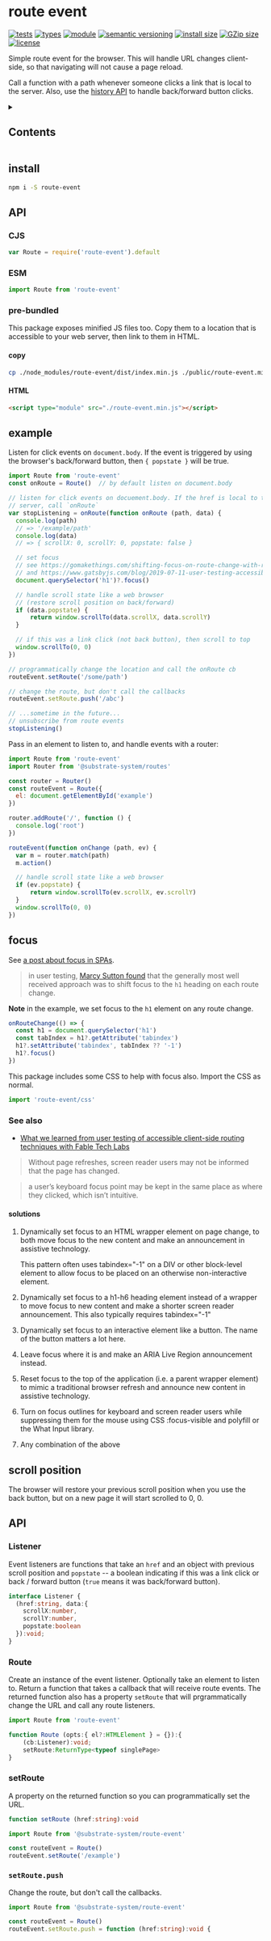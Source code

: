 # route event
[![tests](https://img.shields.io/github/actions/workflow/status/bicycle-codes/route-event/nodejs.yml?style=flat-square)](https://github.com/bicycle-codes/route-event/actions/workflows/nodejs.yml)
[![types](https://img.shields.io/npm/types/route-event?style=flat-square)](README.md)
[![module](https://img.shields.io/badge/module-ESM%2FCJS-blue?style=flat-square)](README.md)
[![semantic versioning](https://img.shields.io/badge/semver-2.0.0-blue?logo=semver&style=flat-square)](https://semver.org/)
[![install size](https://flat.badgen.net/packagephobia/install/route-event?cache-control=no-cache)](https://packagephobia.com/result?p=route-event)
[![GZip size](https://img.shields.io/bundlephobia/minzip/route-event?style=flat-square&label=GZip%20size&color=brightgreen)](https://bundlephobia.com/package/route-event)
[![license](https://img.shields.io/badge/license-Polyform_Small_Business-249fbc?style=flat-square)](LICENSE)


Simple route event for the browser. This will handle URL changes client-side, so
that navigating will not cause a page reload.

Call a function with a path whenever someone clicks a link that is local to the
server. Also, use the [history API](https://developer.mozilla.org/en-US/docs/Web/API/History_API)
to handle back/forward button clicks.


<details><summary><h2>Contents</h2></summary>

<!-- toc -->

- [install](#install)
- [API](#api)
  * [CJS](#cjs)
  * [ESM](#esm)
  * [pre-bundled](#pre-bundled)
- [example](#example)
- [focus](#focus)
  * [See also](#see-also)
- [scroll position](#scroll-position)
- [API](#api-1)
  * [Listener](#listener)
  * [Route](#route)
  * [setRoute](#setroute)
  * [`setRoute.push`](#setroutepush)

<!-- tocstop -->

</details>


## install

```sh
npm i -S route-event
```

## API

### CJS
```js
var Route = require('route-event').default
```

### ESM
```js
import Route from 'route-event'
```

### pre-bundled

This package exposes minified JS files too. Copy them to a location that is
accessible to your web server, then link to them in HTML.

#### copy
```sh
cp ./node_modules/route-event/dist/index.min.js ./public/route-event.min.js
```

#### HTML

```html
<script type="module" src="./route-event.min.js"></script>
```

## example
Listen for click events on `document.body`. If the event is triggered by using
the browser's back/forward button, then `{ popstate }` will be true.

```js
import Route from 'route-event'
const onRoute = Route()  // by default listen on document.body

// listen for click events on docuement.body. If the href is local to the
// server, call `onRoute`
var stopListening = onRoute(function onRoute (path, data) {
  console.log(path)
  // => '/example/path'
  console.log(data)
  // => { scrollX: 0, scrollY: 0, popstate: false }

  // set focus
  // see https://gomakethings.com/shifting-focus-on-route-change-with-react-router/
  // and https://www.gatsbyjs.com/blog/2019-07-11-user-testing-accessible-client-routing/
  document.querySelector('h1')?.focus()

  // handle scroll state like a web browser
  // (restore scroll position on back/forward)
  if (data.popstate) {
      return window.scrollTo(data.scrollX, data.scrollY)
  }

  // if this was a link click (not back button), then scroll to top
  window.scrollTo(0, 0)
})

// programmatically change the location and call the onRoute cb
routeEvent.setRoute('/some/path')

// change the route, but don't call the callbacks
routeEvent.setRoute.push('/abc')

// ...sometime in the future...
// unsubscribe from route events
stopListening()
```

Pass in an element to listen to, and handle events with a router:

```js
import Route from 'route-event'
import Router from '@substrate-system/routes'

const router = Router()
const routeEvent = Route({
  el: document.getElementById('example')
})

router.addRoute('/', function () {
  console.log('root')
})

routeEvent(function onChange (path, ev) {
  var m = router.match(path)
  m.action()

  // handle scroll state like a web browser
  if (ev.popstate) {
      return window.scrollTo(ev.scrollX, ev.scrollY)
  }
  window.scrollTo(0, 0)
})
```

## focus

See [a post about focus in SPAs](https://gomakethings.com/shifting-focus-on-route-change-with-react-router/).

> in user testing, [Marcy Sutton found](https://www.gatsbyjs.com/blog/2019-07-11-user-testing-accessible-client-routing/)
> that the generally most well received approach was to shift focus to the `h1`
> heading on each route change.

**Note** in the example, we set focus to the `h1` element on any route change.

```js
onRouteChange(() => {
  const h1 = document.querySelector('h1')
  const tabIndex = h1?.getAttribute('tabindex')
  h1?.setAttribute('tabindex', tabIndex ?? '-1')
  h1?.focus()
})
```

This package includes some CSS to help with focus also. Import the CSS
as normal.

```js
import 'route-event/css'
```



### See also

* [What we learned from user testing of accessible client-side routing techniques with Fable Tech Labs](https://www.gatsbyjs.com/blog/2019-07-11-user-testing-accessible-client-routing/)

> Without page refreshes, screen reader users may not be informed that the page
> has changed.

> a user’s keyboard focus point may be kept in the same place as where they
> clicked, which isn’t intuitive.

#### solutions

1. Dynamically set focus to an HTML wrapper element on page change, to both
   move focus to the new content and make an announcement in assistive technology.

   This pattern often uses tabindex="-1" on a DIV or other block-level element
   to allow focus to be placed on an otherwise non-interactive element.
2. Dynamically set focus to a h1-h6 heading element instead of a wrapper to move
   focus to new content and make a shorter screen reader announcement.
   This also typically requires tabindex="-1"
3. Dynamically set focus to an interactive element like a button. The name of
   the button matters a lot here.
4. Leave focus where it is and make an ARIA Live Region announcement instead.
5. Reset focus to the top of the application (i.e. a parent wrapper element) to
   mimic a traditional browser refresh and announce new content in
   assistive technology.
6. Turn on focus outlines for keyboard and screen reader users while suppressing
   them for the mouse using CSS :focus-visible and polyfill or the What
   Input library.
7. Any combination of the above

## scroll position

The browser will restore your previous scroll position when you use the back
button, but on a new page it will start scrolled to 0, 0.


## API

### Listener
Event listeners are functions that take an `href` and an object with previous
scroll position and `popstate` -- a boolean indicating if this was a link
click or back / forward button (`true` means it was back/forward button).

```ts
interface Listener {
  (href:string, data:{
    scrollX:number,
    scrollY:number,
    popstate:boolean
  }):void;
}
```

### Route
Create an instance of the event listener. Optionally take an element to listen
to. Return a function that takes a callback that will receive route events.
The returned function also has a property `setRoute` that will prgrammatically
change the URL and call any route listeners.

```js
import Route from 'route-event'
```

```ts
function Route (opts:{ el?:HTMLElement } = {}):{
    (cb:Listener):void;
    setRoute:ReturnType<typeof singlePage>
}
```

### setRoute
A property on the returned function so you can programmatically set the URL.

```ts
function setRoute (href:string):void
```

```js
import Route from '@substrate-system/route-event'

const routeEvent = Route()
routeEvent.setRoute('/example')
```

### `setRoute.push`
Change the route, but don't call the callbacks.

```ts
import Route from '@substrate-system/route-event'

const routeEvent = Route()
routeEvent.setRoute.push = function (href:string):void {
```
